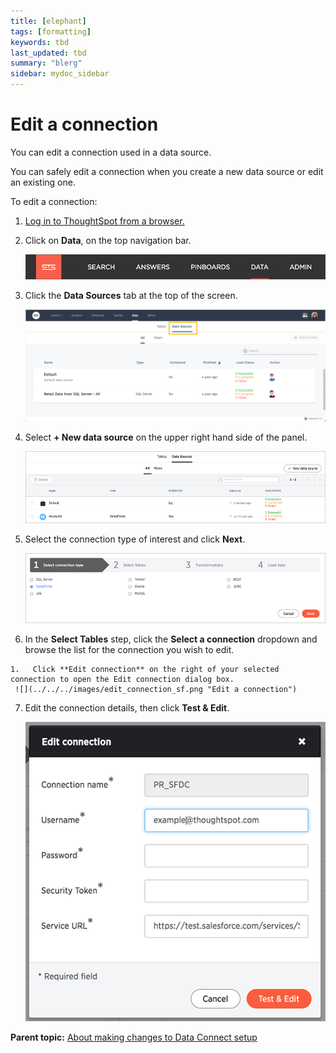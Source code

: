 ```yaml
---
title: [elephant]
tags: [formatting]
keywords: tbd
last_updated: tbd
summary: "blerg"
sidebar: mydoc_sidebar
---
```

# Edit a connection

You can edit a connection used in a data source.

You can safely edit a connection when you create a new data source or edit an existing one.

To edit a connection:

1.   [Log in to ThoughtSpot from a browser.](../../../admin/setup/accessing.html#) 
2.   Click on **Data**, on the top navigation bar. 

     ![](../../../shared/conrefs/../../images/data_icon.png "Data") 

3.  Click the **Data Sources** tab at the top of the screen.

    ![](../../../shared/conrefs/../../images/data_sources_tab_created.png "Data Sources tab")

4.   Select **+ New data source** on the upper right hand side of the panel. 

     ![](../../../images/new_data_source_created.png "New data source") 

5.   Select the connection type of interest and click **Next**. 

     ![](../../../images/lightweight_etl_select_connection.png "Select a connection type") 

6.   In the **Select Tables** step, click the **Select a connection** dropdown and browse the list for the connection you wish to edit. 

    1.   Click **Edit connection** on the right of your selected connection to open the Edit connection dialog box. 
     ![](../../../images/edit_connection_sf.png "Edit a connection") 

7.   Edit the connection details, then click **Test & Edit**. 

     ![](../../../images/edit_connection_box.png "Edit connection dialog box") 


**Parent topic:** [About making changes to Data Connect setup](../../../data_connect/data_connect/making_changes/about_changing_etl_jobs.html)


